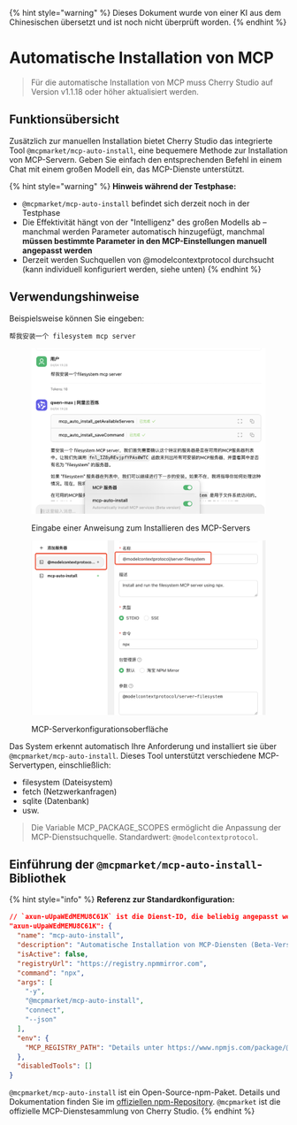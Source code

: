 
{% hint style="warning" %}
Dieses Dokument wurde von einer KI aus dem Chinesischen übersetzt und ist noch nicht überprüft worden.
{% endhint %}

# Automatische Installation von MCP

> Für die automatische Installation von MCP muss Cherry Studio auf Version v1.1.18 oder höher aktualisiert werden.

## Funktionsübersicht

Zusätzlich zur manuellen Installation bietet Cherry Studio das integrierte Tool `@mcpmarket/mcp-auto-install`, eine bequemere Methode zur Installation von MCP-Servern. Geben Sie einfach den entsprechenden Befehl in einem Chat mit einem großen Modell ein, das MCP-Dienste unterstützt.

{% hint style="warning" %}
**Hinweis während der Testphase:**

* `@mcpmarket/mcp-auto-install` befindet sich derzeit noch in der Testphase
* Die Effektivität hängt von der "Intelligenz" des großen Modells ab – manchmal werden Parameter automatisch hinzugefügt, manchmal **müssen bestimmte Parameter in den MCP-Einstellungen manuell angepasst werden**
* Derzeit werden Suchquellen von @modelcontextprotocol durchsucht (kann individuell konfiguriert werden, siehe unten)
{% endhint %}

## Verwendungshinweise

Beispielsweise können Sie eingeben:

```
帮我安装一个 filesystem mcp server
```

<figure><img src="../../.gitbook/assets/mcp-auto-install_shot1.png" alt=""><figcaption><p>Eingabe einer Anweisung zum Installieren des MCP-Servers</p></figcaption></figure>

<figure><img src="../../.gitbook/assets/mcp-auto-install_shot2.png" alt=""><figcaption><p>MCP-Serverkonfigurationsoberfläche</p></figcaption></figure>

Das System erkennt automatisch Ihre Anforderung und installiert sie über `@mcpmarket/mcp-auto-install`. Dieses Tool unterstützt verschiedene MCP-Servertypen, einschließlich:

* filesystem (Dateisystem)
* fetch (Netzwerkanfragen)
* sqlite (Datenbank)
* usw.

> Die Variable MCP\_PACKAGE\_SCOPES ermöglicht die Anpassung der MCP-Dienstsuchquelle. Standardwert: `@modelcontextprotocol`.

## Einführung der `@mcpmarket/mcp-auto-install`-Bibliothek

{% hint style="info" %}
**Referenz zur Standardkonfiguration:**

```json
// `axun-uUpaWEdMEMU8C61K` ist die Dienst-ID, die beliebig angepasst werden kann
"axun-uUpaWEdMEMU8C61K": {
  "name": "mcp-auto-install",
  "description": "Automatische Installation von MCP-Diensten (Beta-Version)",
  "isActive": false,
  "registryUrl": "https://registry.npmmirror.com",
  "command": "npx",
  "args": [
    "-y",
    "@mcpmarket/mcp-auto-install",
    "connect",
    "--json"
  ],
  "env": {
    "MCP_REGISTRY_PATH": "Details unter https://www.npmjs.com/package/@mcpmarket/mcp-auto-install"
  },
  "disabledTools": []
}
```

`@mcpmarket/mcp-auto-install` ist ein Open-Source-npm-Paket. Details und Dokumentation finden Sie im [offiziellen npm-Repository](https://www.npmjs.com/package/@mcpmarket/mcp-auto-install). `@mcpmarket` ist die offizielle MCP-Dienstesammlung von Cherry Studio.
{% endhint %}